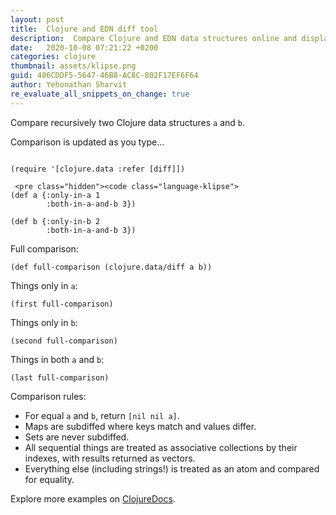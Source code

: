 ```yaml
---
layout: post
title:  Clojure and EDN diff tool
description:  Compare Clojure and EDN data structures online and display results in the browser.
date:   2020-10-08 07:21:22 +0200
categories: clojure
thumbnail: assets/klipse.png
guid: 486CDDF5-5647-46B8-AC8C-802F17EF6F64
author: Yehonathan Sharvit
re_evaluate_all_snippets_on_change: true
--- 
```



Compare recursively two Clojure data structures `a` and `b`.

Comparison is updated as you type...

<pre class="hidden"><code class="language-klipse">
(require '[clojure.data :refer [diff]])
</code></pre>

~~~klipse
 <pre class="hidden"><code class="language-klipse">
(def a {:only-in-a 1
        :both-in-a-and-b 3}) 
~~~

~~~klipse
(def b {:only-in-b 2
        :both-in-a-and-b 3}) 
~~~

Full comparison:
~~~klipse
(def full-comparison (clojure.data/diff a b)) 
~~~


Things only in `a`:

~~~klipse
(first full-comparison)
~~~

Things only in `b`:

~~~klipse
(second full-comparison)
~~~

Things in both `a` and `b`:

~~~klipse
(last full-comparison)
~~~

Comparison rules:

* For equal `a` and `b`, return `[nil nil a]`.
* Maps are subdiffed where keys match and values differ.
* Sets are never subdiffed.
* All sequential things are treated as associative collections by their indexes, with results returned as vectors.
* Everything else (including strings!) is treated as an atom and compared for equality.

Explore more examples on [ClojureDocs](https://clojuredocs.org/clojure.data/diff).
